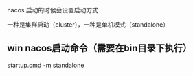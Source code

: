 nacos 启动的时候会设置启动方式

一种是集群启动（cluster），一种是单机模式（standalone）

## win nacos启动命令（需要在bin目录下执行）

startup.cmd -m standalone
